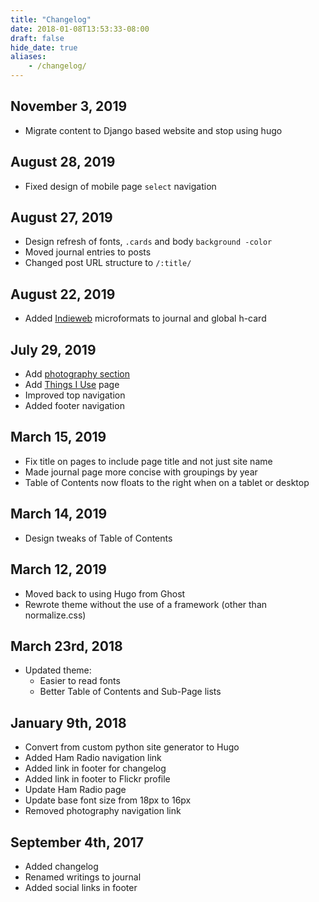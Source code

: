 ```yaml
---
title: "Changelog"
date: 2018-01-08T13:53:33-08:00
draft: false
hide_date: true
aliases:
    - /changelog/
---
```


## November 3, 2019
- Migrate content to Django based website and stop using hugo

## August 28, 2019
- Fixed design of mobile page `select` navigation

## August 27, 2019
- Design refresh of fonts, `.cards` and body `background -color`
- Moved journal entries to posts
- Changed post URL structure to `/:title/`

## August 22, 2019
- Added [Indieweb](https://indieweb.org/) microformats to journal and global h-card

## July 29, 2019
- Add [photography section](/photography)
- Add [Things I Use](/uses) page
- Improved top navigation
- Added footer navigation

## March 15, 2019
- Fix title on pages to include page title and not just site name
- Made journal page more concise with groupings by year
- Table of Contents now floats to the right when on a tablet or desktop

## March 14, 2019
- Design tweaks of Table of Contents

## March 12, 2019
- Moved back to using Hugo from Ghost
- Rewrote theme without the use of a framework (other than normalize.css)

## March 23rd, 2018
- Updated theme:
    - Easier to read fonts
    - Better Table of Contents and Sub-Page lists

## January 9th, 2018
- Convert from custom python site generator to Hugo
- Added Ham Radio navigation link
- Added link in footer for changelog
- Added link in footer to Flickr profile
- Update Ham Radio page
- Update base font size from 18px to 16px
- Removed photography navigation link

## September 4th, 2017
- Added changelog
- Renamed writings to journal
- Added social links in footer
